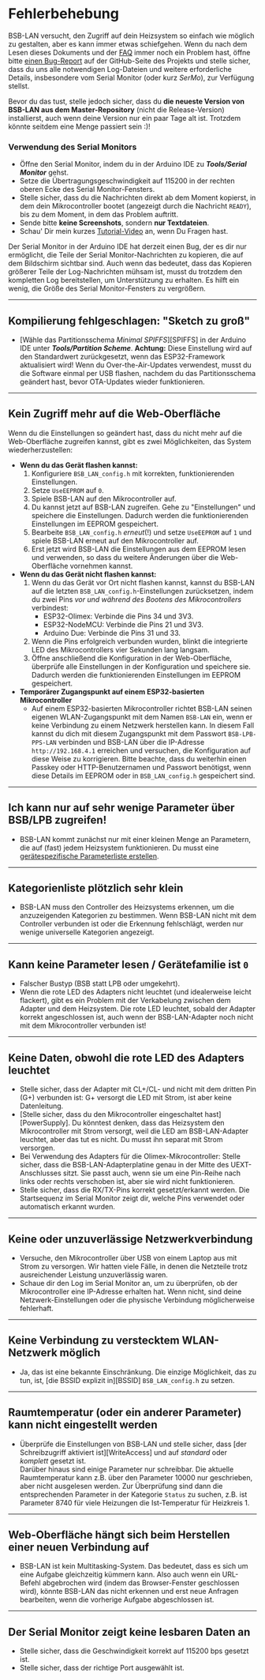 # Fehlerbehebung

BSB-LAN versucht, den Zugriff auf dein Heizsystem so einfach wie möglich zu gestalten, aber es kann immer etwas schiefgehen. Wenn du nach dem Lesen dieses Dokuments und der [FAQ](faq.md) immer noch ein Problem hast, öffne bitte [einen Bug-Report](https://github.com/fredlcore/BSB-LAN/issues/new?assignees=&labels=&projects=&template=bug_report.md&title=%5BBUG%5D) auf der GitHub-Seite des Projekts und stelle sicher, dass du uns alle notwendigen Log-Dateien und weitere erforderliche Details, insbesondere vom Serial Monitor (oder kurz *SerMo*), zur Verfügung stellst.

Bevor du das tust, stelle jedoch sicher, dass du **die neueste Version von BSB-LAN aus dem Master-Repository** (nicht die Release-Version) installierst, auch wenn deine Version nur ein paar Tage alt ist. Trotzdem könnte seitdem eine Menge passiert sein :)!

### Verwendung des Serial Monitors
- Öffne den Serial Monitor, indem du in der Arduino IDE zu ***Tools/Serial Monitor*** gehst.
- Setze die Übertragungsgeschwindigkeit auf 115200 in der rechten oberen Ecke des Serial Monitor-Fensters.
- Stelle sicher, dass du die Nachrichten direkt ab dem Moment kopierst, in dem dein Mikrocontroller bootet (angezeigt durch die Nachricht `READY`), bis zu dem Moment, in dem das Problem auftritt.
- Sende bitte **keine Screenshots**, sondern **nur Textdateien**.
- Schau' Dir mein kurzes [Tutorial-Video](https://youtu.be/DsYPhihl11o) an, wenn Du Fragen hast.

Der Serial Monitor in der Arduino IDE hat derzeit einen Bug, der es dir nur ermöglicht, die Teile der Serial Monitor-Nachrichten zu kopieren, die auf dem Bildschirm sichtbar sind. Auch wenn das bedeutet, dass das Kopieren größerer Teile der Log-Nachrichten mühsam ist, musst du trotzdem den kompletten Log bereitstellen, um Unterstützung zu erhalten. Es hilft ein wenig, die Größe des Serial Monitor-Fensters zu vergrößern.

---
## Kompilierung fehlgeschlagen: "Sketch zu groß"
- [Wähle das Partitionsschema *Minimal SPIFFS*][SPIFFS] in der Arduino IDE unter ***Tools/Partition Scheme***.
**Achtung:** Diese Einstellung wird auf den Standardwert zurückgesetzt, wenn das ESP32-Framework aktualisiert wird!
Wenn du Over-the-Air-Updates verwendest, musst du die Software einmal per USB flashen, nachdem du das Partitionsschema geändert hast, bevor OTA-Updates wieder funktionieren.

---
## Kein Zugriff mehr auf die Web-Oberfläche
Wenn du die Einstellungen so geändert hast, dass du nicht mehr auf die Web-Oberfläche zugreifen kannst, gibt es zwei Möglichkeiten, das System wiederherzustellen:

- **Wenn du das Gerät flashen kannst:**
    1. Konfiguriere `BSB_LAN_config.h` mit korrekten, funktionierenden Einstellungen.
    2. Setze `UseEEPROM` auf `0`.
    3. Spiele BSB-LAN auf den Mikrocontroller auf.
    4. Du kannst jetzt auf BSB-LAN zugreifen. Gehe zu "Einstellungen" und speichere die Einstellungen. Dadurch werden die funktionierenden Einstellungen im EEPROM gespeichert.
    5. Bearbeite `BSB_LAN_config.h` *erneut*(!) und setze `UseEEPROM` auf `1` und spiele BSB-LAN erneut auf den Mikrocontroller auf.
    6. Erst jetzt wird BSB-LAN die Einstellungen aus dem EEPROM lesen und verwenden, so dass du weitere Änderungen über die Web-Oberfläche vornehmen kannst.
- **Wenn du das Gerät nicht flashen kannst:**
    1. Wenn du das Gerät vor Ort nicht flashen kannst, kannst du BSB-LAN auf die letzten `BSB_LAN_config.h`-Einstellungen zurücksetzen, indem du zwei Pins *vor und während des Bootens des Mikrocontrollers* verbindest:
        - ESP32-Olimex: Verbinde die Pins 34 und 3V3.
        - ESP32-NodeMCU: Verbinde die Pins 21 und 3V3.
        - Arduino Due: Verbinde die Pins 31 und 33.
    2. Wenn die Pins erfolgreich verbunden wurden, blinkt die integrierte LED des Mikrocontrollers vier Sekunden lang langsam.
    3. Öffne anschließend die Konfiguration in der Web-Oberfläche, überprüfe alle Einstellungen in der Konfiguration und speichere sie. Dadurch werden die funktionierenden Einstellungen im EEPROM gespeichert.
- **Temporärer Zugangspunkt auf einem ESP32-basierten Mikrocontroller**
    - Auf einem ESP32-basierten Mikrocontroller richtet BSB-LAN seinen eigenen WLAN-Zugangspunkt mit dem Namen `BSB-LAN` ein, wenn er keine Verbindung zu einem Netzwerk herstellen kann. In diesem Fall kannst du dich mit diesem Zugangspunkt mit dem Passwort `BSB-LPB-PPS-LAN` verbinden und BSB-LAN über die IP-Adresse `http://192.168.4.1` erreichen und versuchen, die Konfiguration auf diese Weise zu korrigieren. Bitte beachte, dass du weiterhin einen Passkey oder HTTP-Benutzernamen und Passwort benötigst, wenn diese Details im EEPROM oder in `BSB_LAN_config.h` gespeichert sind.

---
## Ich kann nur auf sehr wenige Parameter über BSB/LPB zugreifen!
- BSB-LAN kommt zunächst nur mit einer kleinen Menge an Parametern, die auf (fast) jedem Heizsystem funktionieren. Du musst eine [gerätespezifische Parameterliste erstellen](install.md#generieren-der-geratespezifischen-parameterliste).

---
## Kategorienliste plötzlich sehr klein
- BSB-LAN muss den Controller des Heizsystems erkennen, um die anzuzeigenden Kategorien zu bestimmen. Wenn BSB-LAN nicht mit dem Controller verbunden ist oder die Erkennung fehlschlägt, werden nur wenige universelle Kategorien angezeigt.

---
## Kann keine Parameter lesen / Gerätefamilie ist `0`
- Falscher Bustyp (BSB statt LPB oder umgekehrt).
- Wenn die rote LED des Adapters nicht leuchtet (und idealerweise leicht flackert), gibt es ein Problem mit der Verkabelung zwischen dem Adapter und dem Heizsystem. Die rote LED leuchtet, sobald der Adapter korrekt angeschlossen ist, auch wenn der BSB-LAN-Adapter noch nicht mit dem Mikrocontroller verbunden ist!

---
## Keine Daten, obwohl die rote LED des Adapters leuchtet
- Stelle sicher, dass der Adapter mit CL+/CL- und nicht mit dem dritten Pin (G+) verbunden ist: G+ versorgt die LED mit Strom, ist aber keine Datenleitung.
- [Stelle sicher, dass du den Mikrocontroller eingeschaltet hast][PowerSupply]. Du könntest denken, dass das Heizsystem den Mikrocontroller mit Strom versorgt, weil die LED am BSB-LAN-Adapter leuchtet, aber das tut es nicht. Du musst ihn separat mit Strom versorgen.
- Bei Verwendung des Adapters für die Olimex-Mikrocontroller: Stelle sicher, dass die BSB-LAN-Adapterplatine genau in der Mitte des UEXT-Anschlusses sitzt. Sie passt auch, wenn sie um eine Pin-Reihe nach links oder rechts verschoben ist, aber sie wird nicht funktionieren.
- Stelle sicher, dass die RX/TX-Pins korrekt gesetzt/erkannt werden. Die Startsequenz im Serial Monitor zeigt dir, welche Pins verwendet oder automatisch erkannt wurden.

---
## Keine oder unzuverlässige Netzwerkverbindung
- Versuche, den Mikrocontroller über USB von einem Laptop aus mit Strom zu versorgen. Wir hatten viele Fälle, in denen die Netzteile trotz ausreichender Leistung unzuverlässig waren.
- Schaue dir den Log im Serial Monitor an, um zu überprüfen, ob der Mikrocontroller eine IP-Adresse erhalten hat. Wenn nicht, sind deine Netzwerk-Einstellungen oder die physische Verbindung möglicherweise fehlerhaft.

---
## Keine Verbindung zu verstecktem WLAN-Netzwerk möglich
- Ja, das ist eine bekannte Einschränkung. Die einzige Möglichkeit, das zu tun, ist, [die BSSID explizit in][BSSID] `BSB_LAN_config.h` zu setzen.

---
## Raumtemperatur (oder ein anderer Parameter) kann nicht eingestellt werden
- Überprüfe die Einstellungen von BSB-LAN und stelle sicher, dass [der Schreibzugriff aktiviert ist][WriteAccess] und auf *standard* oder *komplett* gesetzt ist.  
Darüber hinaus sind einige Parameter nur schreibbar. Die aktuelle Raumtemperatur kann z.B. über den Parameter 10000 nur geschrieben, aber nicht ausgelesen werden. Zur Überprüfung sind dann die entsprechenden Parameter in der Kategorie `Status` zu suchen, z.B. ist Parameter 8740 für viele Heizungen die Ist-Temperatur für Heizkreis 1.

---
## Web-Oberfläche hängt sich beim Herstellen einer neuen Verbindung auf
- BSB-LAN ist kein Multitasking-System. Das bedeutet, dass es sich um eine Aufgabe gleichzeitig kümmern kann. Also auch wenn ein URL-Befehl abgebrochen wird (indem das Browser-Fenster geschlossen wird), könnte BSB-LAN das nicht erkennen und erst neue Anfragen bearbeiten, wenn die vorherige Aufgabe abgeschlossen ist.

---
## Der Serial Monitor zeigt keine lesbaren Daten an
- Stelle sicher, dass die Geschwindigkeit korrekt auf 115200 bps gesetzt ist.
- Stelle sicher, dass der richtige Port ausgewählt ist.